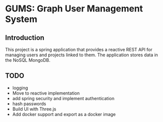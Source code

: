 # GUMS: Graph User Management System

## Introduction
This project is a spring application that provides a reactive REST API for managing users and projects linked to them.
The application stores data in the NoSQL MongoDB.

## TODO
- logging
- Move to reactive implementation
- add spring security and implement authentication
- hash passwords
- Build UI with Three.js
- Add docker support and export as a docker image